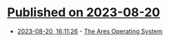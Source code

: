 # [Published on 2023-08-20](index.md)

* [2023-08-20, 16:11:26](https://lobste.rs/s/qikg6x/ares_operating_system) - [The Ares Operating System](https://ares-os.org/)
